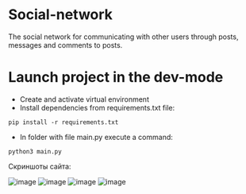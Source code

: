 # Social-network
The social network for communicating with other users through posts, messages and comments to posts.

# Launch project in the dev-mode
- Create and activate virtual environment
- Install dependencies from requirements.txt file:
```
pip install -r requirements.txt
```
- In folder with file main.py execute a command:
```
python3 main.py
```

Скриншоты сайта:

![image](https://github.com/Lucash123321/social-network/assets/45396362/8de5501a-d11a-490a-88c3-7e75ef5d37eb)
![image](https://github.com/Lucash123321/social-network/assets/45396362/c7ad3793-11d0-47c0-8ca9-517e029a5511)
![image](https://github.com/Lucash123321/social-network/assets/45396362/6dd6e671-1655-402e-ad9e-f7ef967a7176)
![image](https://github.com/Lucash123321/social-network/assets/45396362/1f05ca35-a6e2-4e85-bed4-dc0cc269e651)
